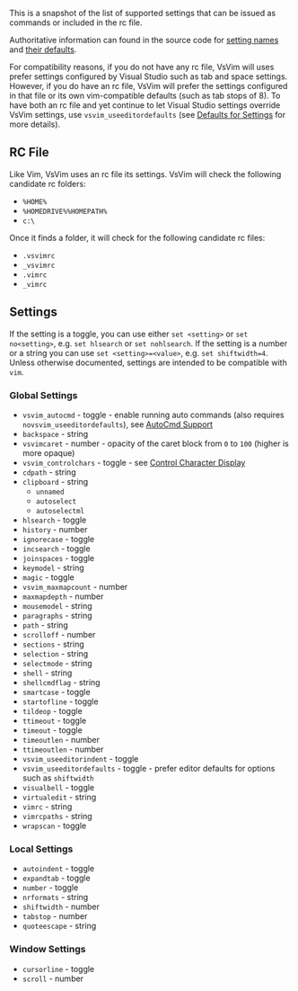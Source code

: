 This is a snapshot of the list of supported settings that can be issued as commands or included in the rc file.

Authoritative information can found in the source code for [setting names](https://github.com/jaredpar/VsVim/blob/master/Src/VimCore/VimSettingsInterface.fs) and [their defaults](https://github.com/jaredpar/VsVim/blob/master/Src/VimCore/VimSettings.fs).

For compatibility reasons, if you do not have any rc file, VsVim will uses prefer settings configured by Visual Studio such as tab and space settings.  However, if you do have an rc file, VsVim will prefer the settings configured in that file or its own vim-compatible defaults (such as tab stops of 8).  To have both an rc file and yet continue to let Visual Studio settings override VsVim settings, use `vsvim_useeditordefaults` (see [Defaults for Settings](Defaults-for-Settings) for more details).

## RC File
Like Vim, VsVim uses an rc file its settings.  VsVim will check the following candidate rc folders:
* `%HOME%`
* `%HOMEDRIVE%%HOMEPATH%`
* `c:\`

Once it finds a folder, it will check for the following candidate rc files:
* `.vsvimrc`
* `_vsvimrc`
* `.vimrc`
* `_vimrc`

## Settings
If the setting is a toggle, you can use either `set <setting>` or `set no<setting>`, e.g. `set hlsearch` or `set nohlsearch`.  If the setting is a number or a string you can use `set <setting>=<value>`, e.g. `set shiftwidth=4`.  Unless otherwise documented, settings are intended to be compatible with `vim`.


### Global Settings
* `vsvim_autocmd` - toggle - enable running auto commands (also requires `novsvim_useeditordefaults`), see [AutoCmd Support](AutoCmd-support)
* `backspace` - string
* `vsvimcaret` - number - opacity of the caret block from `0` to `100` (higher is more opaque)
* `vsvim_controlchars` - toggle - see [Control Character Display](Control-Character-Display)
* `cdpath` - string
* `clipboard` - string
    * `unnamed`
    * `autoselect`
    * `autoselectml`
* `hlsearch` - toggle
* `history` - number
* `ignorecase` - toggle
* `incsearch` - toggle
* `joinspaces` - toggle
* `keymodel` - string
* `magic` - toggle
* `vsvim_maxmapcount` - number
* `maxmapdepth` - number
* `mousemodel` - string
* `paragraphs` - string
* `path` - string
* `scrolloff` - number
* `sections` - string
* `selection` - string
* `selectmode` - string
* `shell` - string
* `shellcmdflag` - string
* `smartcase` - toggle
* `startofline` - toggle
* `tildeop` - toggle
* `ttimeout` - toggle
* `timeout` - toggle
* `timeoutlen` - number
* `ttimeoutlen` - number
* `vsvim_useeditorindent` - toggle
* `vsvim_useeditordefaults` - toggle - prefer editor defaults for options such as `shiftwidth`
* `visualbell` - toggle
* `virtualedit` - string
* `vimrc` - string
* `vimrcpaths` - string
* `wrapscan` - toggle

### Local Settings
* `autoindent` - toggle
* `expandtab` - toggle
* `number` - toggle
* `nrformats` - string
* `shiftwidth` - number
* `tabstop` - number
* `quoteescape` - string

### Window Settings
* `cursorline` - toggle
* `scroll` - number
